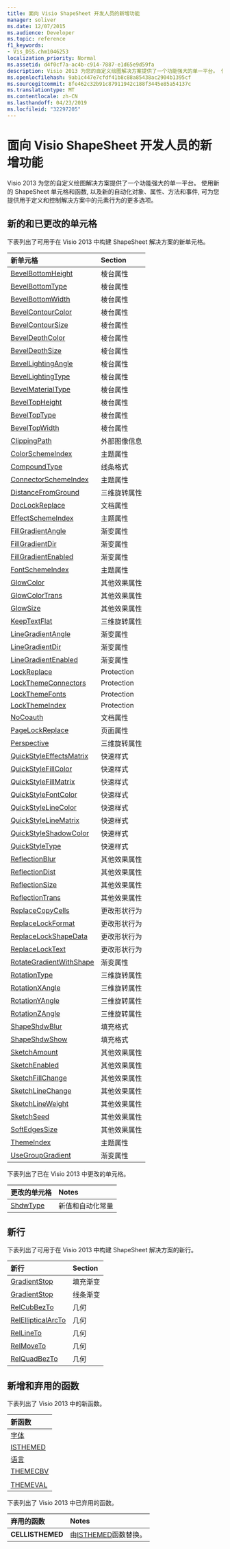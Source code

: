 ```yaml
---
title: 面向 Visio ShapeSheet 开发人员的新增功能
manager: soliver
ms.date: 12/07/2015
ms.audience: Developer
ms.topic: reference
f1_keywords:
- Vis_DSS.chm1046253
localization_priority: Normal
ms.assetid: d4f0cf7a-ac4b-c914-7887-e1d65e9d59fa
description: Visio 2013 为您的自定义绘图解决方案提供了一个功能强大的单一平台。 使用新的 ShapeSheet 单元格和函数, 以及新的自动化对象、属性、方法和事件, 可为您提供用于定义和控制解决方案中的元素行为的更多选项。
ms.openlocfilehash: 9ab1c447e7cfdf41b8c88a85438ac2904b1395cf
ms.sourcegitcommit: 8fe462c32b91c87911942c188f3445e85a54137c
ms.translationtype: MT
ms.contentlocale: zh-CN
ms.lasthandoff: 04/23/2019
ms.locfileid: "32297205"
---
```

# <a name="whats-new-for-visio-shapesheet-developers"></a>面向 Visio ShapeSheet 开发人员的新增功能

Visio 2013 为您的自定义绘图解决方案提供了一个功能强大的单一平台。 使用新的 ShapeSheet 单元格和函数, 以及新的自动化对象、属性、方法和事件, 可为您提供用于定义和控制解决方案中的元素行为的更多选项。
  
## <a name="new-and-changed-cells"></a>新的和已更改的单元格
<a name="vis15_WhatsNew_Cells"> </a>

下表列出了可用于在 Visio 2013 中构建 ShapeSheet 解决方案的新单元格。
  
|**新单元格**|**Section**|
|:-----|:-----|
|[BevelBottomHeight](bevelbottomheight-cell-bevel-properties-section.md) <br/> |棱台属性  <br/> |
|[BevelBottomType](bevelbottomtype-cell-bevel-properties-section.md) <br/> |棱台属性  <br/> |
|[BevelBottomWidth](bevelbottomwidth-cell-bevel-properties-section.md) <br/> |棱台属性  <br/> |
|[BevelContourColor](bevelcontourcolor-cell-bevel-properties-section.md) <br/> |棱台属性  <br/> |
|[BevelContourSize](bevelcontoursize-cell-bevel-properties-section.md) <br/> |棱台属性  <br/> |
|[BevelDepthColor](beveldepthcolor-cell-bevel-properties-section.md) <br/> |棱台属性  <br/> |
|[BevelDepthSize](beveldepthsize-cell-bevel-properties-section.md) <br/> |棱台属性  <br/> |
|[BevelLightingAngle](bevellightingangle-cell-bevel-properties-section.md) <br/> |棱台属性  <br/> |
|[BevelLightingType](bevellightingtype-cell-bevel-properties-section.md) <br/> |棱台属性  <br/> |
|[BevelMaterialType](bevelmaterialtype-cell-bevel-properties-section.md) <br/> |棱台属性  <br/> |
|[BevelTopHeight](beveltopheight-cell-bevel-properties-section.md) <br/> |棱台属性  <br/> |
|[BevelTopType](beveltoptype-cell-bevel-properties-section.md) <br/> |棱台属性  <br/> |
|[BevelTopWidth](beveltopwidth-cell-bevel-properties-section.md) <br/> |棱台属性  <br/> |
|[ClippingPath](clippingpath-cell-foreign-image-info-section.md) <br/> |外部图像信息  <br/> |
|[ColorSchemeIndex](colorschemeindex-cell-theme-properties-section.md) <br/> |主题属性  <br/> |
|[CompoundType](compoundtype-cell-line-format-section.md) <br/> |线条格式  <br/> |
|[ConnectorSchemeIndex](connectorschemeindex-cell-theme-properties-section.md) <br/> |主题属性  <br/> |
|[DistanceFromGround](distancefromground-cell-3-d-rotation-properties.md) <br/> |三维旋转属性  <br/> |
|[DocLockReplace](doclockreplace-cell-document-properties-section.md) <br/> |文档属性  <br/> |
|[EffectSchemeIndex](effectschemeindex-cell-theme-properties-section.md) <br/> |主题属性  <br/> |
|[FillGradientAngle](fillgradientangle-cell-gradient-properties-section.md) <br/> |渐变属性  <br/> |
|[FillGradientDir](fillgradientdir-cell-gradient-properties-section.md) <br/> |渐变属性  <br/> |
|[FillGradientEnabled](fillgradientenabled-cell-gradient-properties-section.md) <br/> |渐变属性  <br/> |
|[FontSchemeIndex](fontschemeindex-cell-theme-properties-section.md) <br/> |主题属性  <br/> |
|[GlowColor](glowcolor-cell-additional-effect-properties-section.md) <br/> |其他效果属性  <br/> |
|[GlowColorTrans](glowcolortrans-cell-additional-effect-properties-section.md) <br/> |其他效果属性  <br/> |
|[GlowSize](glowsize-cell-additional-effect-properties-section.md) <br/> |其他效果属性  <br/> |
|[KeepTextFlat](keeptextflat-cell-3-d-rotation-properties-section.md) <br/> |三维旋转属性  <br/> |
|[LineGradientAngle](linegradientangle-cell-gradient-properties-section.md) <br/> |渐变属性  <br/> |
|[LineGradientDir](linegradientdir-cell-gradient-properties-section.md) <br/> |渐变属性  <br/> |
|[LineGradientEnabled](linegradientenabled-cell-gradient-properties-section.md) <br/> |渐变属性  <br/> |
|[LockReplace](lockreplace-cell-protection-section.md) <br/> |Protection  <br/> |
|[LockThemeConnectors](lockthemeconnectors-cell-protection-section.md) <br/> |Protection  <br/> |
|[LockThemeFonts](lockthemefonts-cell-protection-section.md) <br/> |Protection  <br/> |
|[LockThemeIndex](lockthemeindex-cell-protection-section.md) <br/> |Protection  <br/> |
|[NoCoauth](nocoauth-cell-document-properties-section.md) <br/> |文档属性  <br/> |
|[PageLockReplace](pagelockreplace-cell-page-properties-section.md) <br/> |页面属性  <br/> |
|[Perspective](perspective-cell-3-d-rotation-properties-section.md) <br/> |三维旋转属性  <br/> |
|[QuickStyleEffectsMatrix](quickstyleeffectsmatrix-cell-quick-style-section.md) <br/> |快速样式  <br/> |
|[QuickStyleFillColor](quickstylefillcolor-cell-quick-style-section.md) <br/> |快速样式  <br/> |
|[QuickStyleFillMatrix](quickstylefillmatrix-cell-quick-style-section.md) <br/> |快速样式  <br/> |
|[QuickStyleFontColor](quickstylefontcolor-cell-quick-style-section.md) <br/> |快速样式  <br/> |
|[QuickStyleLineColor](quickstylelinecolor-cell-quick-style-section.md) <br/> |快速样式  <br/> |
|[QuickStyleLineMatrix](quickstylelinematrix-cell-quick-style-section.md) <br/> |快速样式  <br/> |
|[QuickStyleShadowColor](quickstyleshadowcolor-cell-quick-style-section.md) <br/> |快速样式  <br/> |
|[QuickStyleType](quickstyletype-cell-quick-style-section.md) <br/> |快速样式  <br/> |
|[ReflectionBlur](reflectionblur-cell-additional-effect-properties-section.md) <br/> |其他效果属性  <br/> |
|[ReflectionDist](reflectiondist-cell-additional-effect-properties-section.md) <br/> |其他效果属性  <br/> |
|[ReflectionSize](reflectionsize-cell-additional-effect-properties-section.md) <br/> |其他效果属性  <br/> |
|[ReflectionTrans](reflectiontrans-cell-additional-effect-properties-section.md) <br/> |其他效果属性  <br/> |
|[ReplaceCopyCells](replacecopycells-cell-change-shape-behavior-section.md) <br/> |更改形状行为  <br/> |
|[ReplaceLockFormat](replacelockformat-cell-change-shape-behavior-section.md) <br/> |更改形状行为  <br/> |
|[ReplaceLockShapeData](replacelockshapedata-cell-change-shape-behavior-section.md) <br/> |更改形状行为  <br/> |
|[ReplaceLockText](replacelocktext-cell-change-shape-behavior-section.md) <br/> |更改形状行为  <br/> |
|[RotateGradientWithShape](rotategradientwithshape-cell-gradient-properties-section.md) <br/> |渐变属性  <br/> |
|[RotationType](rotationtype-cell-3-d-rotation-properties-section.md) <br/> |三维旋转属性  <br/> |
|[RotationXAngle](rotationxangle-cell-3-d-rotation-properties-section.md) <br/> |三维旋转属性  <br/> |
|[RotationYAngle](rotationyangle-cell-3-d-rotation-properties-section.md) <br/> |三维旋转属性  <br/> |
|[RotationZAngle](rotationzangle-cell-3-d-rotation-properties-section.md) <br/> |三维旋转属性  <br/> |
|[ShapeShdwBlur](shapeshdwblur-cell-fill-format-section.md) <br/> |填充格式  <br/> |
|[ShapeShdwShow](shapeshdwshow-cell-fill-format-section.md) <br/> |填充格式  <br/> |
|[SketchAmount](sketchamount-cell-additional-effect-properties-section.md) <br/> |其他效果属性  <br/> |
|[SketchEnabled](sketchenabled-cell-additional-effect-properties-section.md) <br/> |其他效果属性  <br/> |
|[SketchFillChange](sketchfillchange-cell-additional-effect-properties-section.md) <br/> |其他效果属性  <br/> |
|[SketchLineChange](sketchlinechange-cell-additional-effect-properties-section.md) <br/> |其他效果属性  <br/> |
|[SketchLineWeight](sketchlineweight-cell-additional-effect-properties-section.md) <br/> |其他效果属性  <br/> |
|[SketchSeed](sketchseed-cell-additional-effect-properties-section.md) <br/> |其他效果属性  <br/> |
|[SoftEdgesSize](softedgessize-cell-additional-effect-properties-section.md) <br/> |其他效果属性  <br/> |
|[ThemeIndex](themeindex-cell-theme-properties-section.md) <br/> |主题属性  <br/> |
|[UseGroupGradient](usegroupgradient-cell-gradient-properties-section.md) <br/> |渐变属性  <br/> |
   
下表列出了已在 Visio 2013 中更改的单元格。
  
|**更改的单元格**|**Notes**|
|:-----|:-----|
|[ShdwType](shdwtype-cell-page-properties-section.md) <br/> |新值和自动化常量  <br/> |
   
## <a name="new-rows"></a>新行
<a name="vis15_WhatsNew_Rows"> </a>

下表列出了可用于在 Visio 2013 中构建 ShapeSheet 解决方案的新行。
  
|**新行**|**Section**|
|:-----|:-----|
|[GradientStop](gradient-stop-row-fill-gradient-section.md) <br/> |填充渐变  <br/> |
|[GradientStop](gradient-stop-row-line-gradient-section.md) <br/> |线条渐变  <br/> |
|[RelCubBezTo](relcubbezto-row-geometry-section.md) <br/> |几何  <br/> |
|[RelEllipticalArcTo](relellipticalarcto-row-geometry-section.md) <br/> |几何  <br/> |
|[RelLineTo](rellineto-row-geometry-section.md) <br/> |几何  <br/> |
|[RelMoveTo](relmoveto-row-geometry-section.md) <br/> |几何  <br/> |
|[RelQuadBezTo](relquadbezto-row-geometry-section.md) <br/> |几何  <br/> |
   
## <a name="new-and-deprecated-functions"></a>新增和弃用的函数
<a name="vis15_WhatsNew_Functions"> </a>

下表列出了 Visio 2013 中的新函数。
  
|**新函数**|
|:-----|
|[字体](font-function.md) <br/> |
|[ISTHEMED](isthemed-function.md) <br/> |
|[语言](language-function.md) <br/> |
|[THEMECBV](themecbv-function.md) <br/> |
||
|[THEMEVAL](themeval-function.md) <br/> |
   
下表列出了 Visio 2013 中已弃用的函数。
  
|**弃用的函数**|**Notes**|
|:-----|:-----|
|**CELLISTHEMED** <br/> |由[ISTHEMED](isthemed-function.md)函数替换。  <br/> |
   

